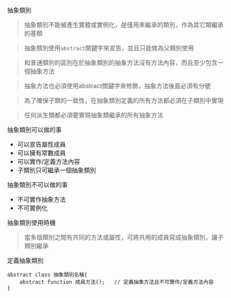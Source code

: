 抽象類別

>抽象類別不能被產生實體或實例化，是僅用來繼承的類別，作為其它類繼承的基類

>抽象類別使用`abstract`關鍵字來宣告，並且只能做為父類別使用

>和普通類別的區別在於抽象類別的抽象方法沒有方法內容，而且至少包含一個抽象方法

>抽象方法也必須使用abstract關鍵字來修飾，抽象方法後面必須有分號

>為了確保子類的一致性，在抽象類別定義的所有方法都必須在子類別中實現

>任何派生類都必須要實現抽象類繼承的所有抽象方法

抽象類別可以做的事
* 可以宣告屬性成員
* 可以擁有常數成員
* 可以實作/定義方法內容
* 子類別只可繼承一個抽象類別

抽象類別不可以做的事
* 不可實作抽象方法
* 不可實例化

抽象類別使用時機

>當多個類別之間有共同的方法或屬性，可將共用的成員寫成抽象類別，讓子類別繼承

定義抽象類別
```
abstract class 抽象類別名稱{
	abstract function 成員方法();	// 定義抽象方法且不可實作/定義方法內容
}
```